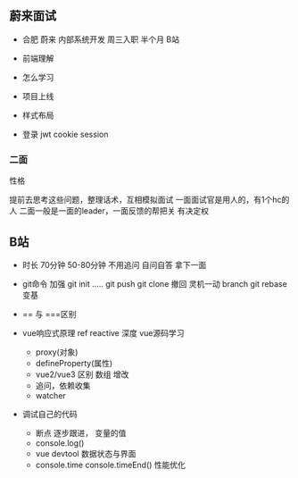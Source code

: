 ## 蔚来面试

- 合肥 蔚来 内部系统开发
    周三入职  半个月  B站

- 前端理解
- 怎么学习
- 项目上线
- 样式布局
- 登录 jwt  cookie session

### 二面
性格 

提前去思考这些问题，整理话术，互相模拟面试
一面面试官是用人的，有1个hc的人
二面一般是一面的leader，一面反馈的帮把关  有决定权

## B站

- 时长
    70分钟  50-80分钟
    不用追问  自问自答
    拿下一面

- git命令  加强
    git init ..... git push   git clone
    撤回  灵机一动
    branch
    git rebase 变基

- == 与 ===区别
- vue响应式原理  ref  reactive  深度 vue源码学习
    - proxy(对象)
    - defineProperty(属性)
    - vue2/vue3 区别
        数组 增改
    - 追问，依赖收集
    - watcher

- 调试自己的代码
    - 断点  逐步跟进， 变量的值
    - console.log()
    - vue devtool  数据状态与界面
    - console.time  console.timeEnd()  性能优化
